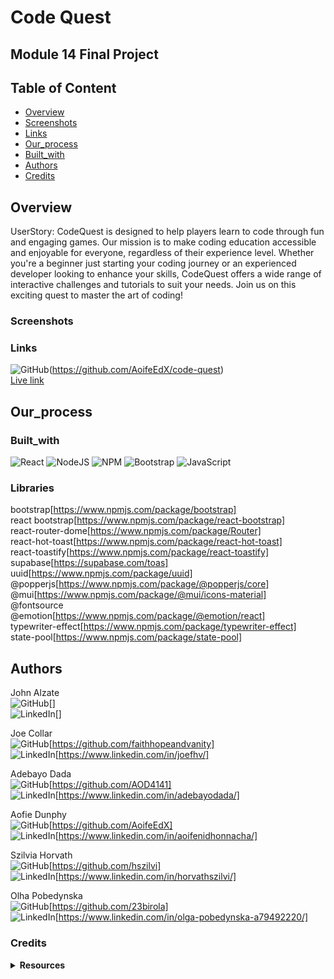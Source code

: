 # Code Quest

## Module 14 Final Project


## Table of Content

-   [Overview](#Overview)
-   [Screenshots](#Screenshots)
-   [Links](#Links)
-   [Our_process](#Our_process)
-   [Built_with](#Built_with)
-   [Authors](#Author)
-   [Credits](#Credits)

## Overview
UserStory: CodeQuest is designed to help players learn to code through fun and engaging games. Our mission is to make coding education accessible and enjoyable for everyone, regardless of their experience level.
Whether you're a beginner just starting your coding journey or an experienced developer looking to enhance your skills, CodeQuest offers a wide range of interactive challenges and tutorials to suit your needs. Join us on this exciting quest to master the art of coding!


### Screenshots


### Links
![GitHub](https://img.shields.io/badge/github-%23121011.svg?style=for-the-badge&logo=github&logoColor=white)(https://github.com/AoifeEdX/code-quest) <br>
[Live link]()

## Our_process

### Built_with
![React](https://img.shields.io/badge/react-%2320232a.svg?style=for-the-badge&logo=react&logoColor=%2361DAFB)
![NodeJS](https://img.shields.io/badge/node.js-6DA55F?style=for-the-badge&logo=node.js&logoColor=white)
![NPM](https://img.shields.io/badge/NPM-%23CB3837.svg?style=for-the-badge&logo=npm&logoColor=white)
![Bootstrap](https://img.shields.io/badge/bootstrap-%238511FA.svg?style=for-the-badge&logo=bootstrap&logoColor=white)
![JavaScript](https://img.shields.io/badge/javascript-%23323330.svg?style=for-the-badge&logo=javascript&logoColor=%23F7DF1E)

### Libraries
bootstrap[https://www.npmjs.com/package/bootstrap]<br>
react bootstrap[https://www.npmjs.com/package/react-bootstrap]<br>
react-router-dome[https://www.npmjs.com/package/Router]<br>
react-hot-toast[https://www.npmjs.com/package/react-hot-toast]<br>
react-toastify[https://www.npmjs.com/package/react-toastify]<br>
supabase[https://supabase.com/toas]<br>
uuid[https://www.npmjs.com/package/uuid]<br>
@popperjs[https://www.npmjs.com/package/@popperjs/core]<br>
@mui[https://www.npmjs.com/package/@mui/icons-material]<br>
@fontsource<br>
@emotion[https://www.npmjs.com/package/@emotion/react]<br>
typewriter-effect[https://www.npmjs.com/package/typewriter-effect]<br>
state-pool[https://www.npmjs.com/package/state-pool]<br>

## Authors
John Alzate<br>
![GitHub](https://img.shields.io/badge/github-%23121011.svg?style=for-the-badge&logo=github&logoColor=white)[]<br>
![LinkedIn](https://img.shields.io/badge/linkedin-%230077B5.svg?style=for-the-badge&logo=linkedin&logoColor=white)[]<br>

Joe Collar<br>
![GitHub](https://img.shields.io/badge/github-%23121011.svg?style=for-the-badge&logo=github&logoColor=white)[https://github.com/faithhopeandvanity]<br>
![LinkedIn](https://img.shields.io/badge/linkedin-%230077B5.svg?style=for-the-badge&logo=linkedin&logoColor=white)[https://www.linkedin.com/in/joefhv/]<br>

Adebayo Dada <br>
![GitHub](https://img.shields.io/badge/github-%23121011.svg?style=for-the-badge&logo=github&logoColor=white)[https://github.com/AOD4141]<br>
![LinkedIn](https://img.shields.io/badge/linkedin-%230077B5.svg?style=for-the-badge&logo=linkedin&logoColor=white)[https://www.linkedin.com/in/adebayodada/]<br>

Aofie Dunphy<br>
![GitHub](https://img.shields.io/badge/github-%23121011.svg?style=for-the-badge&logo=github&logoColor=white)[https://github.com/AoifeEdX]<br>
![LinkedIn](https://img.shields.io/badge/linkedin-%230077B5.svg?style=for-the-badge&logo=linkedin&logoColor=white)[https://www.linkedin.com/in/aoifenidhonnacha/]<br>

Szilvia Horvath<br>
![GitHub](https://img.shields.io/badge/github-%23121011.svg?style=for-the-badge&logo=github&logoColor=white)[https://github.com/hszilvi]<br>
![LinkedIn](https://img.shields.io/badge/linkedin-%230077B5.svg?style=for-the-badge&logo=linkedin&logoColor=white)[https://www.linkedin.com/in/horvathszilvi/]

Olha Pobedynska<br>
![GitHub](https://img.shields.io/badge/github-%23121011.svg?style=for-the-badge&logo=github&logoColor=white)[https://github.com/23birola]<br>
![LinkedIn](https://img.shields.io/badge/linkedin-%230077B5.svg?style=for-the-badge&logo=linkedin&logoColor=white)[https://www.linkedin.com/in/olga-pobedynska-a79492220/]<br>

### Credits

<details>
<summary><b>Resources</b></summary>

badges [https://github.com/Ileriayo/markdown-badges]

</details>
